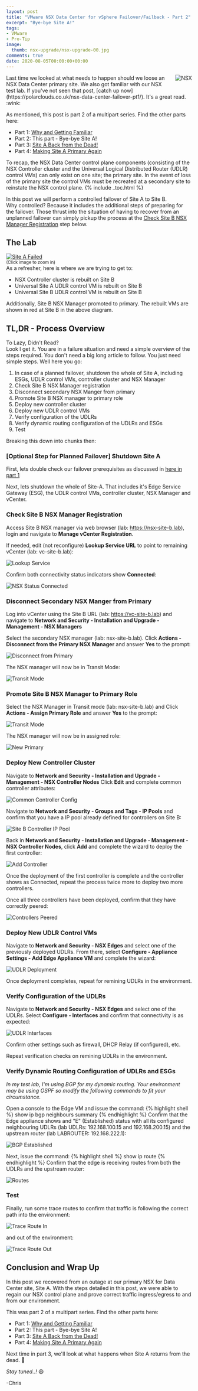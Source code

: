 ```yaml
---
layout: post
title: "VMware NSX Data Center for vSphere Failover/Failback - Part 2" 
excerpt: "Bye-bye Site A!"
tags: 
- VMware
- Pro-Tip
image:
  thumb: nsx-upgrade/nsx-upgrade-00.jpg
comments: true
date: 2020-08-05T00:00:00+00:00
---
```

<img style="float: right; margin: 0px 0px 10px 10px;" alt="NSX" src="/images/nsx-upgrade/nsx-upgrade-00.jpg">
Last time we looked at what needs to happen should we loose an NSX Data Center primary site. We also got familiar with our NSX test lab. If you've not seen that post, [catch up now](https://polarclouds.co.uk/nsx-data-center-failover-pt1/). It's a great read. :wink: 

As mentioned, this post is part 2 of a multipart series.  Find the other parts here:

-  Part 1: [Why and Getting Familiar](https://polarclouds.co.uk/nsx-data-center-failover-pt1/)
-  Part 2: This part - Bye-bye Site A!
-  Part 3: [Site A Back from the Dead!](https://polarclouds.co.uk/nsx-data-center-failover-pt3/)
-  Part 4: [Making Site A Primary Again](https://polarclouds.co.uk/nsx-data-center-failover-pt4/)

To recap, the NSX Data Center control plane components (consisting of the NSX Controller cluster and the Universal Logical Distributed Router (UDLR) control VMs) can only exist on one site; the primary site. In the event of loss of the primary site the control VMs must be recreated at a secondary site to reinstate the NSX control plane.
{% include _toc.html %}

In this post we will perform a controlled failover of Site A to Site B.<br>
Why controlled?  Because it includes the additional steps of preparing for the failover. Those thrust into the situation of having to recover from an unplanned failover can simply pickup the process at the [Check Site B NSX Manager Registration](https://polarclouds.co.uk/nsx-data-center-failover-pt2/#check-site-b-nsx-manager-registration) step below.

## The Lab
<a target="_blank" href="/images/nsx-data-center-failover-pt1/nsx-data-center-failover-02.png"><img style="display:block;" src="/images/nsx-data-center-failover-pt1/nsx-data-center-failover-02.png" alt="Site A Failed"/></a><sup>(Click image to zoom in)</sup><br>
As a refresher, here is where we are trying to get to:
- NSX Controller cluster is rebuilt on Site B 
- Universal Site A UDLR control VM is rebuilt on Site B
- Universal Site B UDLR control VM is rebuilt on Site B

Additionally, Site B NSX Manager promoted to primary. The rebuilt VMs are shown in red at Site B in the above diagram.

## TL,DR - Process Overview
To Lazy, Didn't Read?<br>
Look I get it.  You are in a failure situation and need a simple overview of the steps required. You don't need a big long article to follow. You just need simple steps.  Well here you go:

1.  In case of a planned failover, shutdown the whole of Site A, including ESGs, UDLR control VMs, controller cluster and NSX Manager
2.  Check Site B NSX Manager registration
3.  Disconnect secondary NSX Manger from primary
4.  Promote Site B NSX manager to primary role
5.  Deploy new controller cluster
6.  Deploy new UDLR control VMs
7.  Verify configuration of the UDLRs
8.  Verify dynamic routing configuration of the UDLRs and ESGs
9.  Test

Breaking this down into chunks then:

### [Optional Step for Planned Failover] Shutdown Site A
First, lets double check our failover prerequisites as discussed in [here in part 1](https://polarclouds.co.uk/nsx-data-center-failover-pt1/#failover-prerequisites)

Next, lets shutdown the whole of Site-A. That includes it's Edge Service Gateway (ESG), the UDLR control VMs, controller cluster, NSX Manager and vCenter.

### Check Site B NSX Manager Registration
Access Site B NSX manager via web browser (lab: https://nsx-site-b.lab), login and navigate to **Manage vCenter Registration**.

If needed, edit (not reconfigure) **Lookup Service URL** to point to remaining vCenter (lab: vc-site-b.lab):

<img style="display: block; margin-left: auto; margin-right: auto;" alt="Lookup Service" src="/images/nsx-data-center-failover-pt2/nsx-data-center-failover2-01.png">

Confirm both connectivity status indicators show **Connected**:

<img style="display: block; margin-left: auto; margin-right: auto;" alt="NSX Status Connected" src="/images/nsx-data-center-failover-pt2/nsx-data-center-failover2-02.png">

### Disconnect Secondary NSX Manger from Primary
Log into vCenter using the Site B URL (lab: https://vc-site-b.lab) and navigate to **Network and Security - Installation and Upgrade - Management - NSX Managers**

Select the secondary NSX manager (lab: nsx-site-b.lab). Click **Actions - Disconnect from the Primary NSX Manager** and answer **Yes** to the prompt:

<img style="display: block; margin-left: auto; margin-right: auto;" alt="Disconnect from Primary" src="/images/nsx-data-center-failover-pt2/nsx-data-center-failover2-03.png">

The NSX manager will now be in Transit Mode:

<img style="display: block; margin-left: auto; margin-right: auto;" alt="Transit Mode" src="/images/nsx-data-center-failover-pt2/nsx-data-center-failover2-04.png">

### Promote Site B NSX Manager to Primary Role
Select the NSX Manager in Transit mode (lab: nsx-site-b.lab) and Click **Actions - Assign Primary Role** and answer **Yes** to the prompt:

<img style="display: block; margin-left: auto; margin-right: auto;" alt="Transit Mode" src="/images/nsx-data-center-failover-pt2/nsx-data-center-failover2-05.png">

The NSX manager will now be in assigned role:

<img style="display: block; margin-left: auto; margin-right: auto;" alt="New Primary" src="/images/nsx-data-center-failover-pt2/nsx-data-center-failover2-06.png">

### Deploy New Controller Cluster
Navigate to **Network and Security - Installation and Upgrade - Management - NSX Controller Nodes**
Click **Edit** and complete common controller attributes:

<img style="display: block; margin-left: auto; margin-right: auto;" alt="Common Controller Config" src="/images/nsx-data-center-failover-pt2/nsx-data-center-failover2-07.png">

Navigate to **Network and Security - Groups and Tags - IP Pools** and confirm that you have a IP pool already defined for controllers on Site B:
 
<img style="display: block; margin-left: auto; margin-right: auto;" alt="Site B Controller IP Pool" src="/images/nsx-data-center-failover-pt2/nsx-data-center-failover2-08.png">

Back in **Network and Security - Installation and Upgrade - Management - NSX Controller Nodes**, click **Add** and complete the wizard to deploy the first controller:

<img style="display: block; margin-left: auto; margin-right: auto;" alt="Add Controller" src="/images/nsx-data-center-failover-pt2/nsx-data-center-failover2-09.png">

Once the deployment of the first controller is complete and the controller shows as Connected, repeat the process twice more to deploy two more controllers.

Once all three controllers have been deployed, confirm that they have correctly peered:

<img style="display: block; margin-left: auto; margin-right: auto;" alt="Controllers Peered" src="/images/nsx-data-center-failover-pt2/nsx-data-center-failover2-10.png">

### Deploy New UDLR Control VMs
Navigate to **Network and Security - NSX Edges** and select one of the previously deployed UDLRs. From there, select **Configure - Appliance Settings - Add Edge Appliance VM** and complete the wizard:

<img style="display: block; margin-left: auto; margin-right: auto;" alt="UDLR Deployment" src="/images/nsx-data-center-failover-pt2/nsx-data-center-failover2-11.png">

Once deployment completes, repeat for remining UDLRs in the environment.

### Verify Configuration of the UDLRs
Navigate to **Network and Security - NSX Edges** and select one of the UDLRs. Select **Configure - Interfaces** and confirm that connectivity is as expected:

<img style="display: block; margin-left: auto; margin-right: auto;" alt="UDLR Interfaces" src="/images/nsx-data-center-failover-pt2/nsx-data-center-failover2-12.png">

Confirm other settings such as firewall, DHCP Relay (if configured), etc.

Repeat verification checks on remining UDLRs in the environment.

### Verify Dynamic Routing Configuration of UDLRs and ESGs
*In my test lab, I'm using BGP for my dynamic routing. Your environment may be using OSPF so modify the following commands to fit your circumstance.*

Open a console to the Edge VM and issue the command:
{% highlight shell %}
show ip bgp neighbours summary
{% endhighlight %}
Confirm that the Edge appliance shows and "E" (Established) status with all its configured neighbouring UDLRs (lab UDLRs: 192.168.100.15 and 192.168.200.15) and the upstream router (lab LABROUTER: 192.168.222.1):

<img style="display: block; margin-left: auto; margin-right: auto;" alt="BGP Established" src="/images/nsx-data-center-failover-pt2/nsx-data-center-failover2-13.png">

Next, issue the command:
{% highlight shell %}
show ip route
{% endhighlight %}
Confirm that the edge is receiving routes from both the UDLRs and the upstream router:

<img style="display: block; margin-left: auto; margin-right: auto;" alt="Routes" src="/images/nsx-data-center-failover-pt2/nsx-data-center-failover2-14.png">

### Test
Finally, run some trace routes to confirm that traffic is following the correct path into the environment:

<img style="display: block; margin-left: auto; margin-right: auto;" alt="Trace Route In" src="/images/nsx-data-center-failover-pt2/nsx-data-center-failover2-15.png">

and out of the environment:

<img style="display: block; margin-left: auto; margin-right: auto;" alt="Trace Route Out" src="/images/nsx-data-center-failover-pt2/nsx-data-center-failover2-16.png">

## Conclusion and Wrap Up
In this post we recovered from an outage at our primary NSX for Data Center site, Site A. With the steps detailed in this post, we were able to regain our NSX control plane and prove correct traffic ingress/egress to and from our environment.

This was part 2 of a multipart series.  Find the other parts here:

-  Part 1: [Why and Getting Familiar](https://polarclouds.co.uk/nsx-data-center-failover-pt1/)
-  Part 2: This part - Bye-bye Site A!
-  Part 3: [Site A Back from the Dead!](https://polarclouds.co.uk/nsx-data-center-failover-pt3/)
-  Part 4: [Making Site A Primary Again](https://polarclouds.co.uk/nsx-data-center-failover-pt4/)

Next time in part 3, we'll look at what happens when Site A returns from the dead. :ghost:

*Stay tuned..!*  :smiley:

-Chris